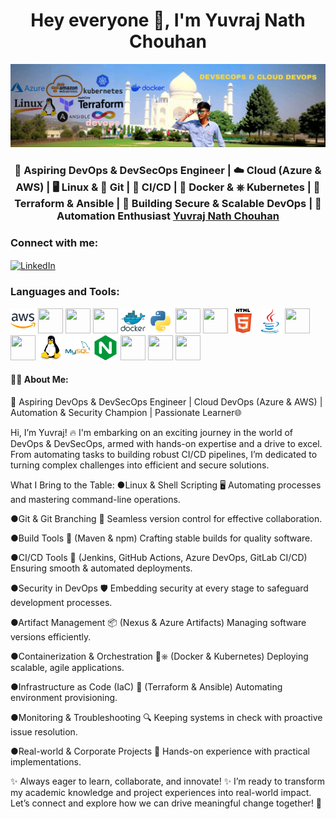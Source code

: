 <h1 align="center"> Hey everyone 👋, I'm Yuvraj Nath Chouhan </h1>

<div align="center">
  <img src="https://github.com/yuvraj9365/yuvraj9365/blob/main/banner.jpg" alt="yuvraj">
</div>
<h3 align="center">🚀 Aspiring DevOps & DevSecOps Engineer | ☁️ Cloud (Azure & AWS) | 🖥️ Linux & 🔀 Git | 🚄 CI/CD | 🐳 Docker & ⎈ Kubernetes | 📜 Terraform & Ansible | 🔐 Building Secure & Scalable DevOps | 🔧 Automation Enthusiast  <a href="https://www.linkedin.com/in/yuvraj-nath-chouhan-934460240" target="_blank">Yuvraj Nath Chouhan</a></h3>
<h3 align="left">Connect with me:</h3>
<p align="left">
  <a href="https://www.linkedin.com/in/yuvraj-nath-chouhan-934460240/" target="blank"><img align="center" src="https://raw.githubusercontent.com/rahuldkjain/github-profile-readme-generator/master/src/images/icons/Social/linked-in-alt.svg" alt="LinkedIn" height="30" width="40" /></a>
</p>
<h3 align="left">Languages and Tools:</h3>
<p align="left">
  <img src="https://raw.githubusercontent.com/devicons/devicon/master/icons/amazonwebservices/amazonwebservices-original-wordmark.svg" width="40" height="40"/>
  <img src="https://www.vectorlogo.zone/logos/microsoft_azure/microsoft_azure-icon.svg" width="40" height="40"/>
  <img src="https://www.vectorlogo.zone/logos/gnu_bash/gnu_bash-icon.svg" width="40" height="40"/>
  <img src="https://www.vectorlogo.zone/logos/circleci/circleci-icon.svg" width="40" height="40"/>
  <img src="https://raw.githubusercontent.com/devicons/devicon/master/icons/docker/docker-original-wordmark.svg" width="40" height="40"/>
  <img src="https://raw.githubusercontent.com/devicons/devicon/master/icons/python/python-original.svg" width="40" height="40"/>
  <img src="https://www.vectorlogo.zone/logos/git-scm/git-scm-icon.svg" width="40" height="40"/>
  <img src="https://www.vectorlogo.zone/logos/grafana/grafana-icon.svg" width="40" height="40"/>
  <img src="https://raw.githubusercontent.com/devicons/devicon/master/icons/html5/html5-original-wordmark.svg" width="40" height="40"/>
  <img src="https://raw.githubusercontent.com/devicons/devicon/master/icons/java/java-original.svg" width="40" height="40"/>
  <img src="https://www.vectorlogo.zone/logos/jenkins/jenkins-icon.svg" width="40" height="40"/>
  <img src="https://www.vectorlogo.zone/logos/kubernetes/kubernetes-icon.svg" width="40" height="40"/>
  <img src="https://raw.githubusercontent.com/devicons/devicon/master/icons/linux/linux-original.svg" width="40" height="40"/>
  <img src="https://raw.githubusercontent.com/devicons/devicon/master/icons/mysql/mysql-original-wordmark.svg" width="40" height="40"/>
  <img src="https://raw.githubusercontent.com/devicons/devicon/master/icons/nginx/nginx-original.svg" width="40" height="40"/>
  <img src="https://www.vectorlogo.zone/logos/getpostman/getpostman-icon.svg" width="40" height="40"/>
  <img src="https://raw.githubusercontent.com/detain/svg-logos/780f25886640cef088af994181646db2f6b1a3f8/svg/selenium-logo.svg" width="40" height="40"/>
  <img src="https://www.vectorlogo.zone/logos/springio/springio-icon.svg" width="40" height="40"/>
</p>
<h4 align="left">👨‍💼 About Me:</h3>
🚀 Aspiring DevOps & DevSecOps Engineer | Cloud DevOps (Azure & AWS) | Automation & Security Champion | Passionate Learner🌐

Hi, I’m Yuvraj! 🔥 I'm embarking on an exciting journey in the world of DevOps & DevSecOps, armed with hands-on expertise and a drive to excel. From automating tasks to building robust CI/CD pipelines, I’m dedicated to turning complex challenges into efficient and secure solutions.

What I Bring to the Table:
●Linux & Shell Scripting 🖥️ Automating processes and mastering command-line operations.

●Git & Git Branching 🔀 Seamless version control for effective collaboration.

●Build Tools 🔧 (Maven & npm) Crafting stable builds for quality software.

●CI/CD Tools 🚄 (Jenkins, GitHub Actions, Azure DevOps, GitLab CI/CD) Ensuring smooth & automated deployments.

●Security in DevOps 🛡️ Embedding security at every stage to safeguard development processes.

●Artifact Management 📦 (Nexus & Azure Artifacts) Managing software versions efficiently.

●Containerization & Orchestration 🐳⎈ (Docker & Kubernetes) Deploying scalable, agile applications.

●Infrastructure as Code (IaC) 📜 (Terraform & Ansible) Automating environment provisioning.

●Monitoring & Troubleshooting 🔍 Keeping systems in check with proactive issue resolution.

●Real-world & Corporate Projects 🌟 Hands-on experience with practical implementations.

✨ Always eager to learn, collaborate, and innovate! ✨ I’m ready to transform my academic knowledge and project experiences into real-world impact. Let’s connect and explore how we can drive meaningful change together! 🤝
<!--
**yuvraj9365/yuvraj9365** is a ✨ _special_ ✨ repository because its `README.md` (this file) appears on your GitHub profile.

Here are some ideas to get you started:

- 🔭 I’m currently working on ...
- 🌱 I’m currently learning ...
- 👯 I’m looking to collaborate on ...
- 🤔 I’m looking for help with ...
- 💬 Ask me about ...
- 📫 How to reach me: ...
- 😄 Pronouns: ...
- ⚡ Fun fact: ...
-->
